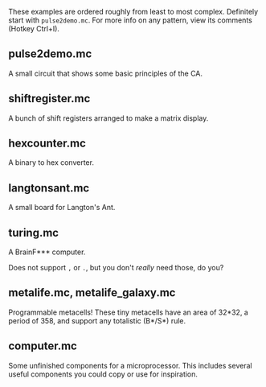 These examples are ordered roughly from least to most complex. Definitely start with `pulse2demo.mc`.
For more info on any pattern, view its comments (Hotkey Ctrl+I).

## pulse2demo.mc
A small circuit that shows some basic principles of the CA.
## shiftregister.mc
A bunch of shift registers arranged to make a matrix display.
## hexcounter.mc
A binary to hex converter.
## langtonsant.mc
A small board for Langton's Ant.
## turing.mc
A BrainF\*\*\* computer.

Does not support `,` or `.`, but you don't *really* need those, do you?
## metalife.mc, metalife_galaxy.mc
Programmable metacells! These tiny metacells have an area of 32*32, a period of 358, and support any totalistic (B\*/S\*) rule.

## computer.mc
Some unfinished components for a microprocessor. This includes several useful components you could copy or use for inspiration.